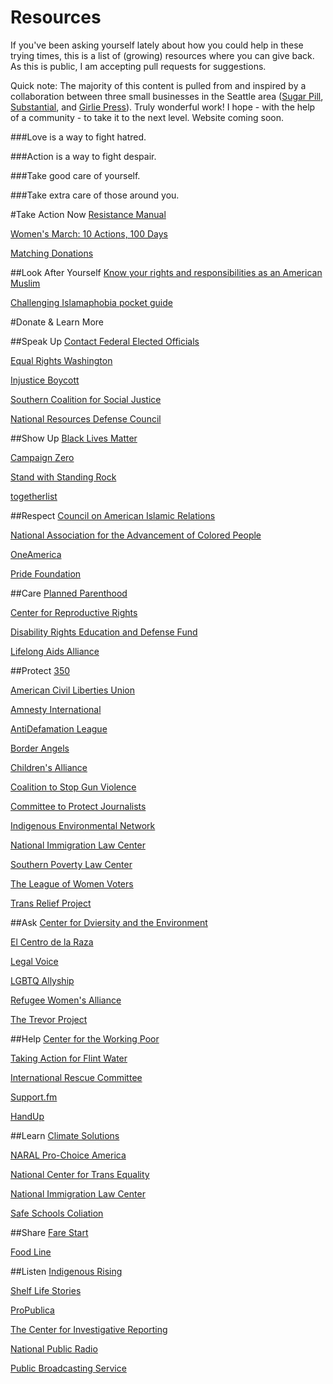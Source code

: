 # Resources
If you've been asking yourself lately about how you could help in these trying times, this is a list of (growing) resources where you can give back. As this is public, I am accepting pull requests for suggestions.

Quick note: The majority of this content is pulled from and inspired by a collaboration between three small businesses in the Seattle area ([Sugar Pill](http://www.sugarpillseattle.com/), [Substantial](http://substantial.com/), and [Girlie Press](http://www.girliepress.com/)). Truly wonderful work! I hope - with the help of a community - to take it to the next level. Website coming soon.

###Love is a way to fight hatred.

###Action is a way to fight despair.

###Take good care of yourself.

###Take extra care of those around you.

#Take Action Now
[Resistance Manual](https://www.resistancemanual.org/Resistance_Manual_Home)

[Women's March: 10 Actions, 100 Days](https://www.womensmarch.com/100/)

[Matching Donations](http://matchingdonations.us/)

##Look After Yourself
[Know your rights and responsibilities as an American Muslim](https://www.cair.com/images/pdf/Know-Your-Rights-Guide.pdf)

[Challenging Islamaphobia pocket guide](https://www.cair.com/images/pdf/Islamophobia-Pocket-Guide.pdf)

#Donate & Learn More

##Speak Up
[Contact Federal Elected Officials](http:/usa.gov/elected-officials)

[Equal Rights Washington](http://equalrightswashington.org)

[Injustice Boycott](http://injusticeboycott.com)

[Southern Coalition for Social Justice](southerncoalition.org)

[National Resources Defense Council](http://nrdc.org)

##Show Up
[Black Lives Matter](blacklivesmatter.com)

[Campaign Zero](joincampaignzero.org)

[Stand with Standing Rock](standwithstandingrock.net)

[togetherlist](togetherlist.com)

##Respect
[Council on American Islamic Relations](cair.com)

[National Association for the Advancement of Colored People](naacp.org)

[OneAmerica](weareoneamerica.org)

[Pride Foundation](pridefoundatoin.org)

##Care
[Planned Parenthood](plannedparenthood.org)

[Center for Reproductive Rights](reproductiverights.org)

[Disability Rights Education and Defense Fund](dredf.org)

[Lifelong Aids Alliance](llaa.org)

##Protect
[350](350.org)

[American Civil Liberties Union](aclu.org)

[Amnesty International](amnestyusa.org)

[AntiDefamation League](adl.org)

[Border Angels](borderangels.org)

[Children's Alliance](childrensalliance.org)

[Coalition to Stop Gun Violence](csgv.org)

[Committee to Protect Journalists](cpj.org)

[Indigenous Environmental Network](ienearth.org)

[National Immigration Law Center](https://www.nilc.org/)

[Southern Poverty Law Center](splcenter.org)

[The League of Women Voters](lwv.org)

[Trans Relief Project](transrelief.com)

##Ask
[Center for Dviersity and the Environment](cdeinspires.org)

[El Centro de la Raza](elcentrodelaraza.org)

[Legal Voice](legalvoice.org)

[LGBTQ Allyship](allyship.org)

[Refugee Women's Alliance](rewa.org)

[The Trevor Project](thetrevorproject.org)

##Help
[Center for the Working Poor](centerfortheworkingpoor.org)

[Taking Action for Flint Water](http://www.michigan.gov/flintwater/)

[International Rescue Committee](https://www.rescue.org/)

[Support.fm](support.fm)

[HandUp](https://handup.org/)

##Learn
[Climate Solutions](climatesolutions.org)

[NARAL Pro-Choice America](prochoiceamerica.org)

[National Center for Trans Equality](transequality.org)

[National Immigration Law Center](nilc.org)

[Safe Schools Coliation](safeschoolscoalition.org)

##Share
[Fare Start](farestart.org)

[Food Line](foodlifeline.org)

##Listen
[Indigenous Rising](indigenousrising.org)

[Shelf Life Stories](shelflifestories.com)

[ProPublica](https://www.propublica.org/)

[The Center for Investigative Reporting](revealnews.org)

[National Public Radio](http://www.npr.org)

[Public Broadcasting Service](http://www.pbs.org/)
